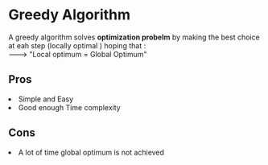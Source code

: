 # Greedy Algorithm
A greedy algorithm solves <b>optimization probelm</b> by making the best choice at eah step (locally optimal ) hoping that :</br>
---> "Local optimum = Global Optimum"

## Pros 
<li> Simple and Easy </li>
<li> Good enough Time complexity </li>

## Cons
<li> A lot of time global optimum is not achieved </li>
